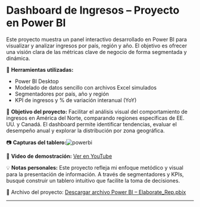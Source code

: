 # Dashboard de Ingresos – Proyecto en Power BI

Este proyecto muestra un panel interactivo desarrollado en Power BI para visualizar y analizar ingresos por país, región y año. El objetivo es ofrecer una visión clara de las métricas clave de negocio de forma segmentada y dinámica.

🔧 **Herramientas utilizadas:**
- Power BI Desktop
- Modelado de datos sencillo con archivos Excel simulados
- Segmentadores por país, año y región
- KPI de ingresos y % de variación interanual (YoY)

🎯 **Objetivo del proyecto:**
Facilitar el análisis visual del comportamiento de ingresos en América del Norte, comparando regiones específicas de EE. UU. y Canadá. El dashboard permite identificar tendencias, evaluar el desempeño anual y explorar la distribución por zona geográfica.

📷 **Capturas del tablero:**![powerbi](https://github.com/user-attachments/assets/07747a94-c7dd-49ce-b8c4-563197b6e2ef)
  

🎥 **Video de demostración:** [Ver en YouTube](URL-del-video-cuando-esté-listo)

💡 **Notas personales:**
Este proyecto refleja mi enfoque metódico y visual para la presentación de información. A través de segmentadores y KPIs, busqué construir un tablero intuitivo que facilite la toma de decisiones.

📂 Archivo del proyecto: [Descargar archivo Power BI – Elaborate_Rep.pbix](./Elaborate_Rep.pbix)



---
